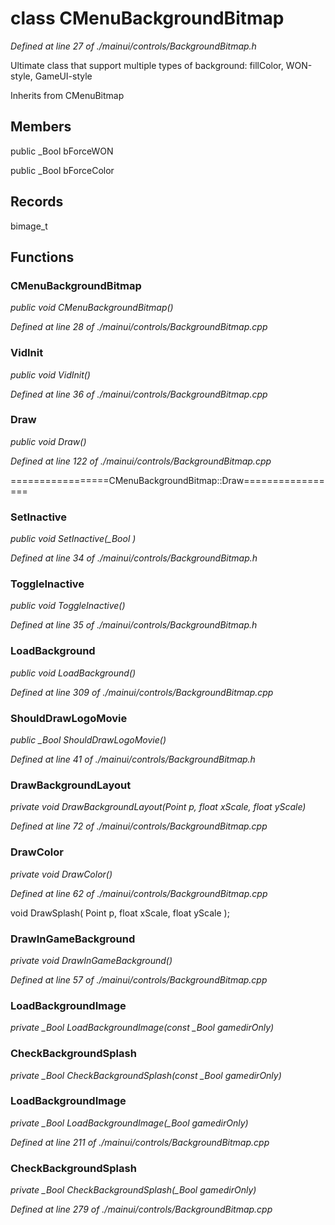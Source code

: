 # class CMenuBackgroundBitmap

*Defined at line 27 of ./mainui/controls/BackgroundBitmap.h*

 Ultimate class that support multiple types of background: fillColor, WON-style, GameUI-style



Inherits from CMenuBitmap



## Members

public _Bool bForceWON

public _Bool bForceColor



## Records

bimage_t



## Functions

### CMenuBackgroundBitmap

*public void CMenuBackgroundBitmap()*

*Defined at line 28 of ./mainui/controls/BackgroundBitmap.cpp*

### VidInit

*public void VidInit()*

*Defined at line 36 of ./mainui/controls/BackgroundBitmap.cpp*

### Draw

*public void Draw()*

*Defined at line 122 of ./mainui/controls/BackgroundBitmap.cpp*

=================CMenuBackgroundBitmap::Draw=================

### SetInactive

*public void SetInactive(_Bool )*

*Defined at line 34 of ./mainui/controls/BackgroundBitmap.h*

### ToggleInactive

*public void ToggleInactive()*

*Defined at line 35 of ./mainui/controls/BackgroundBitmap.h*

### LoadBackground

*public void LoadBackground()*

*Defined at line 309 of ./mainui/controls/BackgroundBitmap.cpp*

### ShouldDrawLogoMovie

*public _Bool ShouldDrawLogoMovie()*

*Defined at line 41 of ./mainui/controls/BackgroundBitmap.h*

### DrawBackgroundLayout

*private void DrawBackgroundLayout(Point p, float xScale, float yScale)*

*Defined at line 72 of ./mainui/controls/BackgroundBitmap.cpp*

### DrawColor

*private void DrawColor()*

*Defined at line 62 of ./mainui/controls/BackgroundBitmap.cpp*

 void DrawSplash( Point p, float xScale, float yScale );

### DrawInGameBackground

*private void DrawInGameBackground()*

*Defined at line 57 of ./mainui/controls/BackgroundBitmap.cpp*

### LoadBackgroundImage

*private _Bool LoadBackgroundImage(const _Bool gamedirOnly)*

### CheckBackgroundSplash

*private _Bool CheckBackgroundSplash(const _Bool gamedirOnly)*

### LoadBackgroundImage

*private _Bool LoadBackgroundImage(_Bool gamedirOnly)*

*Defined at line 211 of ./mainui/controls/BackgroundBitmap.cpp*

### CheckBackgroundSplash

*private _Bool CheckBackgroundSplash(_Bool gamedirOnly)*

*Defined at line 279 of ./mainui/controls/BackgroundBitmap.cpp*




